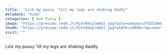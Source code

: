 ```yaml
---
title:  "Lick my pussy 'till my legs are shaking daddy"
metadate: "hide"
categories: [ God Pussy ]
image: "https://preview.redd.it/djhn94zplmm51.jpg?auto=webp&s=2fd2520dd5e563b55b3283bac5d5de103cd17778"
thumb: "https://preview.redd.it/djhn94zplmm51.jpg?width=1080&crop=smart&auto=webp&s=a4feda14b4333fd001e11a9377d508277feef6e2"
visit: ""
---
```

Lick my pussy 'till my legs are shaking daddy
